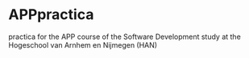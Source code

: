 # APPpractica
practica for the APP course of the Software Development study at the Hogeschool van Arnhem en Nijmegen (HAN)

